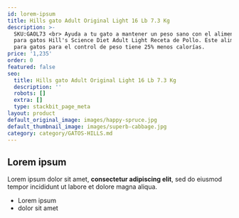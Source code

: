 ```yaml
---
id: lorem-ipsum
title: Hills gato Adult Original Light 16 Lb 7.3 Kg
description: >-
  SKU:GAOL73 <br> Ayuda a tu gato a mantener un peso sano con el alimento seco
  para gatos Hill's Science Diet Adult Light Receta de Pollo. Este alimento seco
  para gatos para el control de peso tiene 25% menos calorías. 
price: '1,235'
order: 0
featured: false
seo:
  title: Hills gato Adult Original Light 16 Lb 7.3 Kg
  description: ''
  robots: []
  extra: []
  type: stackbit_page_meta
layout: product
default_original_image: images/happy-spruce.jpg
default_thumbnail_image: images/superb-cabbage.jpg
category: category/GATOS-HILLS.md
---
```

## Lorem ipsum

Lorem ipsum dolor sit amet, **consectetur adipiscing elit**, sed do eiusmod tempor incididunt ut labore et dolore magna aliqua.

- Lorem ipsum
- dolor sit amet